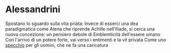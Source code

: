 # Alessandrini
Spostano lo sguardo sulla vita priata:
Invece di esserci una dea paradigmatica come Atena che riprende Achille nell'Iliade, si cerca una nuova concezione: un pensiero debole di Emblemticità dell'essere umano
Con l'arrivo di un potere forte, vai verso i entimenti e la vit privata
Come uno [specchio](doppio) per gli uomini, che ne fa una caricatura
